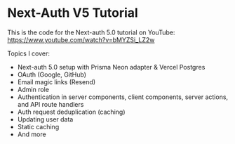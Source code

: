 # Next-Auth V5 Tutorial

This is the code for the Next-auth 5.0 tutorial on YouTube: https://www.youtube.com/watch?v=bMYZSi_LZ2w

Topics I cover:
- Next-auth 5.0 setup with Prisma Neon adapter & Vercel Postgres
- OAuth (Google, GitHub)
- Email magic links (Resend)
- Admin role
- Authentication in server components, client components, server actions, and API route handlers
- Auth request deduplication (caching)
- Updating user data
- Static caching
- And more
